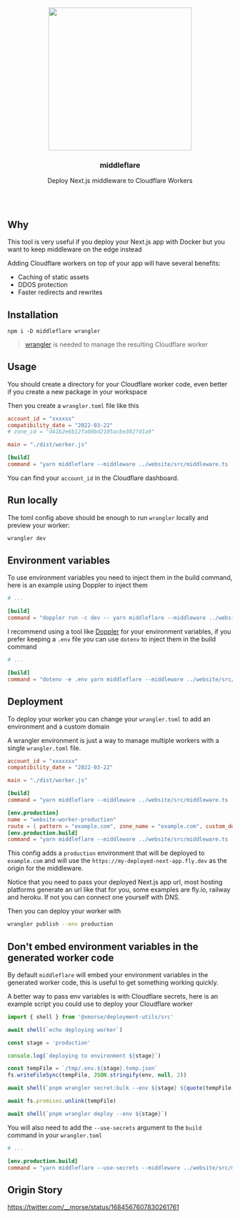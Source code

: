 <div align='center'>
    <br/>
    <br/>
    <img src='' width='320px'>
    <br/>
    <h3>middleflare</h3>
    <p>Deploy Next.js middleware to Cloudflare Workers</p>
    <br/>
    <br/>
</div>

## Why

This tool is very useful if you deploy your Next.js app with Docker but you want to keep middleware on the edge instead

Adding Cloudflare workers on top of your app will have several benefits:

-   Caching of static assets
-   DDOS protection
-   Faster redirects and rewrites

## Installation

```
npm i -D middleflare wrangler
```

> [wrangler](https://developers.cloudflare.com/workers/wrangler/) is needed to manage the resulting Cloudflare worker

## Usage

You should create a directory for your Cloudflare worker code, even better if you create a new package in your workspace

Then you create a `wrangler.toml` file like this

```toml
account_id = "xxxxxx"
compatibility_date = "2022-03-22"
# zone_id = "d41b2e6b12fa08bd2105acbe3827d1a9"

main = "./dist/worker.js"

[build]
command = "yarn middleflare --middleware ../website/src/middleware.ts --url http://localhost:3000"

```

You can find your `account_id` in the Cloudflare dashboard.

## Run locally

The toml config above should be enough to run `wrangler` locally and preview your worker:

```bash
wrangler dev
```

## Environment variables

To use environment variables you need to inject them in the build command, here is an example using Doppler to inject them

```toml
# ...

[build]
command = "doppler run -c dev -- yarn middleflare --middleware ../website/src/middleware.ts --url http://localhost:3000"
```

I recommend using a tool like [Doppler](https://www.doppler.com) for your environment variables, if you prefer keeping a `.env` file you can use `dotenv` to inject them in the build command

```toml
# ...

[build]
command = "dotenv -e .env yarn middleflare --middleware ../website/src/middleware.ts --url http://localhost:3000"
```

## Deployment

To deploy your worker you can change your `wrangler.toml` to add an environment and a custom domain

A wrangler environment is just a way to manage multiple workers with a single `wrangler.toml` file.

```toml
account_id = "xxxxxxx"
compatibility_date = "2022-03-22"

main = "./dist/worker.js"

[build]
command = "yarn middleflare --middleware ../website/src/middleware.ts --url http://localhost:3000"

[env.production]
name = "website-worker-production"
route = { pattern = "example.com", zone_name = "example.com", custom_domain = true }
[env.production.build]
command = "yarn middleflare --middleware ../website/src/middleware.ts --url https://my-deployed-next-app.fly.dev"
```

This config adds a `production` environment that will be deployed to `example.com` and will use the `https://my-deployed-next-app.fly.dev` as the origin for the middleware.

Notice that you need to pass your deployed Next.js app url, most hosting platforms generate an url like that for you, some examples are fly.io, railway and heroku. If not you can connect one yourself with DNS.

Then you can deploy your worker with

```bash
wrangler publish --env production
```

## Don't embed environment variables in the generated worker code

By default `middleflare` will embed your environment variables in the generated worker code, this is useful to get something working quickly.

A better way to pass env variables is with Cloudflare secrets, here is an example script you could use to deploy your Cloudflare worker

```ts
import { shell } from '@xmorse/deployment-utils/src'

await shell(`echo deploying worker`)

const stage = 'production'

console.log(`deploying to environment ${stage}`)

const tempFile = `/tmp/.env.${stage}.temp.json`
fs.writeFileSync(tempFile, JSON.stringify(env, null, 2))

await shell(`pnpm wrangler secret:bulk --env ${stage} ${quote(tempFile)}`)

await fs.promises.unlink(tempFile)

await shell(`pnpm wrangler deploy --env ${stage}`)
```

You will also need to add the `--use-secrets` argument to the `build` command in your `wrangler.toml`

```toml
# ...

[env.production.build]
command = "yarn middleflare --use-secrets --middleware ../website/src/middleware.ts --url https://my-deployed-next-app.fly.dev"
```

## Origin Story

https://twitter.com/__morse/status/1684567607830261761
